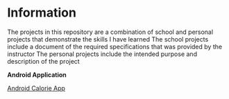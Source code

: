 # Information
The projects in this repository are a combination of school and personal projects that demonstrate the skills I have learned
The school projects include a document of the required specifications that was provided by the instructor
The personal projects include the intended purpose and description of the project

**Android Application**

[Android Calorie App](https://github.com/caleon0306/CalorieCounterAndroidApp)
